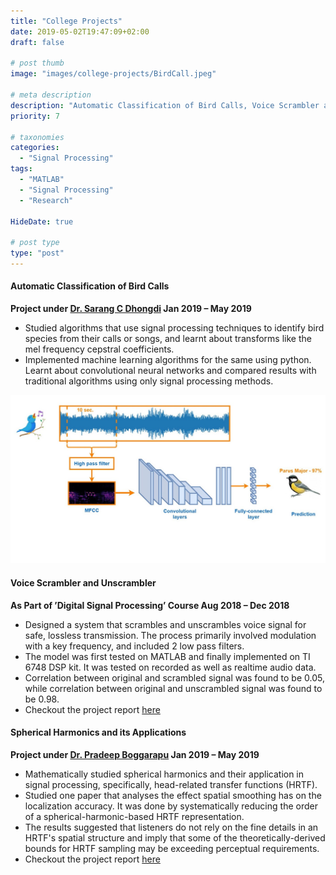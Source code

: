 ```yaml
---
title: "College Projects"
date: 2019-05-02T19:47:09+02:00
draft: false

# post thumb
image: "images/college-projects/BirdCall.jpeg"

# meta description
description: "Automatic Classification of Bird Calls, Voice Scrambler and Unscrambler"
priority: 7

# taxonomies
categories: 
  - "Signal Processing"
tags:
  - "MATLAB"
  - "Signal Processing"
  - "Research"
  
HideDate: true

# post type
type: "post"
---
```


#### Automatic Classification of Bird Calls 
**Project under [Dr. Sarang C Dhongdi](https://www.bits-pilani.ac.in/goa/sarang/profile) Jan 2019 – May 2019**
- Studied algorithms that use signal processing techniques to identify bird species from their calls or songs, and learnt about transforms like the mel frequency cepstral coefficients.
- Implemented machine learning algorithms for the same using python. Learnt about convolutional neural networks and compared results with traditional algorithms using only signal processing methods.

![image](../../images/college-projects/BirdCall.jpeg)

#### Voice Scrambler and Unscrambler 
**As Part of ’Digital Signal Processing’ Course Aug 2018 – Dec 2018**
- Designed a system that scrambles and unscrambles voice signal for safe, loss­less transmission. The process primarily involved modulation with a key frequency, and included 2 low pass filters.
- The model was first tested on MATLAB and finally implemented on TI 6748 DSP kit. It was tested on recorded as well as real­time audio data.
- Correlation between original and scrambled signal was found to be 0.05, while correlation between original and unscrambled signal was found to be 0.98.
- Checkout the project report [here](https://drive.google.com/file/d/0B28lYNZMvTvwajMwZ1ZaQVEyWVk5V3R6NUFTcVBFYlZlRjJv/view?usp=sharing&resourcekey=0-YXihl6qDrb5-cPhKqOABcQ)


#### Spherical Harmonics and its Applications
**Project under [Dr. Pradeep Boggarapu](https://www.bits-pilani.ac.in/goa/pradeepb/profile) Jan 2019 – May 2019**
- Mathematically studied spherical harmonics and their application in signal processing, specifically, head-related transfer functions (HRTF). 
- Studied one paper that analyses the effect spatial smoothing has on the localization accuracy. It was done by systematically reducing the order of a spherical-harmonic-based HRTF representation.
- The results suggested that listeners do not rely on the fine details in an HRTF's spatial structure and imply that some of the theoretically-derived bounds for HRTF sampling may be exceeding perceptual requirements.
- Checkout the project report [here](https://drive.google.com/file/d/1g7MiJ1o1CP1_Pg8A5lOcmOd_IQEHojY6/view?usp=sharing)



